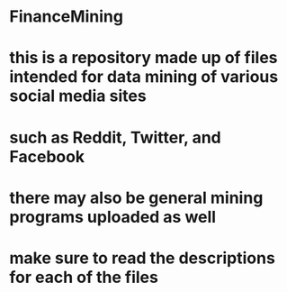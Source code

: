 # FinanceMining

# this is a repository made up of files intended for data mining of various social media sites
# such as Reddit, Twitter, and Facebook
# there may also be general mining programs uploaded as well
# make sure to read the descriptions for each of the files
